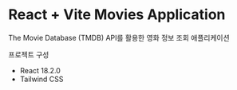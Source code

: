 # React + Vite Movies Application

The Movie Database (TMDB) API를 활용한 영화 정보 조회 애플리케이션

프로젝트 구성
- React 18.2.0
- Tailwind CSS

